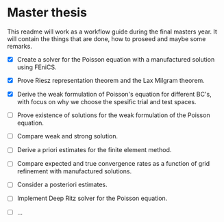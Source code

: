 # Master thesis 
This readme will work as a workflow guide during the final masters year. It will contain the things that are done, how to proseed and maybe some remarks.

- [x] Create a solver for the Poisson equation with a manufactured solution using FEniCS. 
- [x] Prove Riesz representation theorem and the Lax Milgram theorem.
- [x] Derive the weak formulation of Poisson's equation for different BC's, with focus on why we choose the spesific trial and test spaces. 
- [ ] Prove existence of solutions for the weak formulation of the Poisson equation. 
- [ ] Compare weak and strong solution.
- [ ] Derive a priori estimates for the finite element method. 
- [ ] Compare expected and true convergence rates as a function of grid refinement with manufactured solutions. 
- [ ] Consider a posteriori estimates. 
- [ ] Implement Deep Ritz solver for the Poisson equation. 
- [ ] ... 

